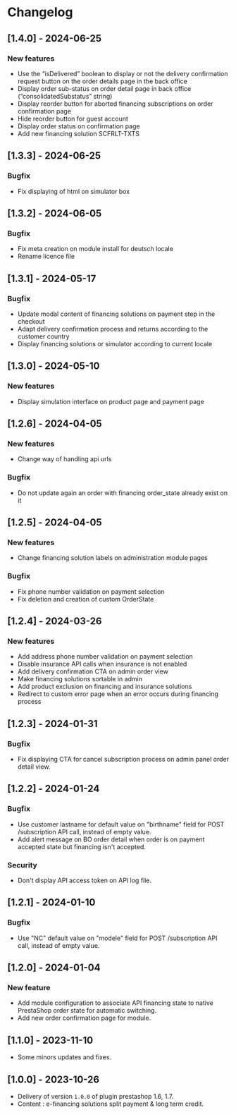# Changelog

## [1.4.0] - 2024-06-25
### New features
- Use the “isDelivered” boolean to display or not the delivery confirmation request button on the order details page in the back office
- Display order sub-status on order detail page in back office (“consolidatedSubstatus” string)
- Display reorder button for aborted financing subscriptions on order confirmation page
- Hide reorder button for guest account
- Display order status on confirmation page
- Add new financing solution SCFRLT-TXTS

## [1.3.3] - 2024-06-25
### Bugfix
- Fix displaying of html on simulator box

## [1.3.2] - 2024-06-05
### Bugfix
- Fix meta creation on module install for deutsch locale
- Rename licence file

## [1.3.1] - 2024-05-17
### Bugfix
- Update modal content of financing solutions on payment step in the checkout
- Adapt delivery confirmation process and returns according to the customer country
- Display financing solutions or simulator according to current locale

## [1.3.0] - 2024-05-10
### New features
- Display simulation interface on product page and payment page

## [1.2.6] - 2024-04-05
### New features
- Change way of handling api urls
### Bugfix
- Do not update again an order with financing order_state already exist on it

## [1.2.5] - 2024-04-05
### New features
- Change financing solution labels on administration module pages
### Bugfix
- Fix phone number validation on payment selection
- Fix deletion and creation of custom OrderState

## [1.2.4] - 2024-03-26
### New features
- Add address phone number validation on payment selection
- Disable insurance API calls when insurance is not enabled
- Add delivery confirmation CTA on admin order view
- Make financing solutions sortable in admin
- Add product exclusion on financing and insurance solutions
- Redirect to custom error page when an error occurs during financing process

## [1.2.3] - 2024-01-31
### Bugfix
- Fix displaying CTA for cancel subscription process on admin panel order detail view.

## [1.2.2] - 2024-01-24
### Bugfix
- Use customer lastname for default value on "birthname" field for POST /subscription API call, instead of empty value.
- Add alert message on BO order detail when order is on payment accepted state but financing isn't accepted.
### Security
- Don't display API access token on API log file.

## [1.2.1] - 2024-01-10
### Bugfix
- Use "NC" default value on "modele" field for POST /subscription API call, instead of empty value.

## [1.2.0] - 2024-01-04
### New feature
- Add module configuration to associate API financing state to native PrestaShop order state for automatic switching.
- Add new order confirmation page for module.

## [1.1.0] - 2023-11-10
- Some minors updates and fixes. 

## [1.0.0] - 2023-10-26
- Delivery of version `1.0.0` of plugin prestashop 1.6, 1.7.
- Content : e-financing solutions split payment & long term credit.
